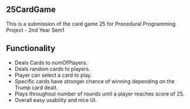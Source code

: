 ##  25CardGame 
This is a submission of the card game 25 for Procedural Programming Project - 2nd Year Sem1

## Functionality
* Deals Cards to numOfPlayers.
* Deals random cards to players.
* Player can select a card to play.
* Specific cards have stronger chance of winning depending on the Trump card dealt.
* Plays throughout number of rounds until a player reaches score of 25.
* Overall easy usability and nice UI.
